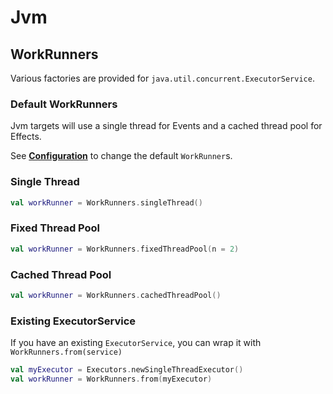 # Jvm

## WorkRunners

Various factories are provided for `java.util.concurrent.ExecutorService`.

### Default WorkRunners

Jvm targets will use a single thread for Events and a cached thread pool for Effects.

See **[Configuration](../configuration.md)** to change the default `WorkRunner`s.

### Single Thread

```kotlin
val workRunner = WorkRunners.singleThread()
```

### Fixed Thread Pool

```kotlin
val workRunner = WorkRunners.fixedThreadPool(n = 2)
```

### Cached Thread Pool

```kotlin
val workRunner = WorkRunners.cachedThreadPool()
```

### Existing ExecutorService

If you have an existing `ExecutorService`, you can wrap it with `WorkRunners.from(service)`

```kotlin
val myExecutor = Executors.newSingleThreadExecutor()
val workRunner = WorkRunners.from(myExecutor)
```
